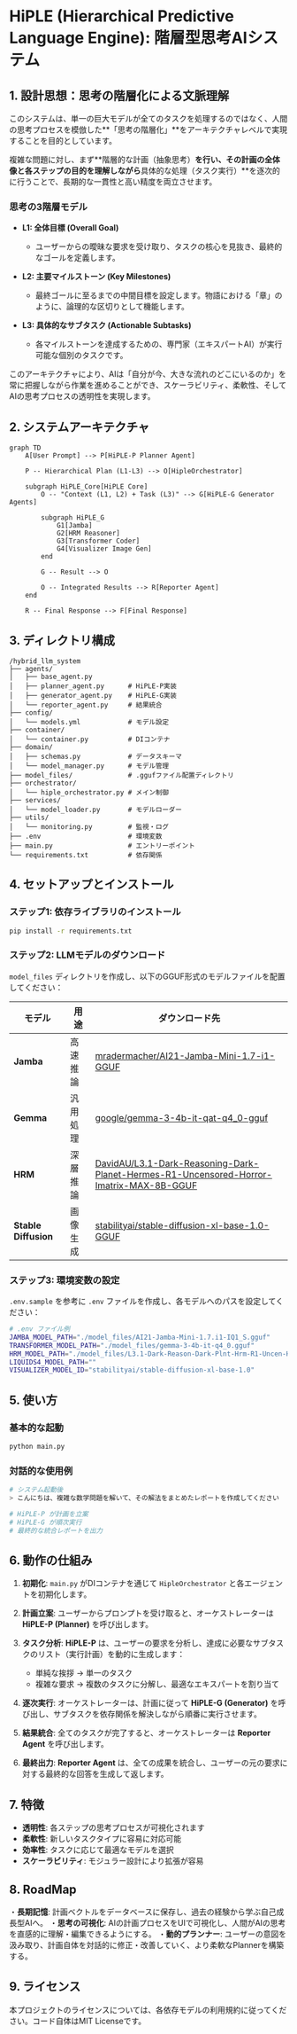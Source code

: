 # HiPLE (Hierarchical Predictive Language Engine): 階層型思考AIシステム

## 1. 設計思想：思考の階層化による文脈理解

このシステムは、単一の巨大モデルが全てのタスクを処理するのではなく、人間の思考プロセスを模倣した**「思考の階層化」**をアーキテクチャレベルで実現することを目的としています。

複雑な問題に対し、まず**階層的な計画（抽象思考）**を行い、その計画の全体像と各ステップの目的を理解しながら**具体的な処理（タスク実行）**を逐次的に行うことで、長期的な一貫性と高い精度を両立させます。

### 思考の3階層モデル

* **L1: 全体目標 (Overall Goal)**
    * ユーザーからの曖昧な要求を受け取り、タスクの核心を見抜き、最終的なゴールを定義します。

* **L2: 主要マイルストーン (Key Milestones)**
    * 最終ゴールに至るまでの中間目標を設定します。物語における「章」のように、論理的な区切りとして機能します。

* **L3: 具体的なサブタスク (Actionable Subtasks)**
    * 各マイルストーンを達成するための、専門家（エキスパートAI）が実行可能な個別のタスクです。

このアーキテクチャにより、AIは「自分が今、大きな流れのどこにいるのか」を常に把握しながら作業を進めることができ、スケーラビリティ、柔軟性、そしてAIの思考プロセスの透明性を実現します。

## 2. システムアーキテクチャ

```mermaid
graph TD
    A[User Prompt] --> P[HiPLE-P Planner Agent]
    
    P -- Hierarchical Plan (L1-L3) --> O[HipleOrchestrator]
    
    subgraph HiPLE_Core[HiPLE Core]
        O -- "Context (L1, L2) + Task (L3)" --> G[HiPLE-G Generator Agents]
        
        subgraph HiPLE_G
            G1[Jamba]
            G2[HRM Reasoner]
            G3[Transformer Coder]
            G4[Visualizer Image Gen]
        end

        G -- Result --> O
        
        O -- Integrated Results --> R[Reporter Agent]
    end
    
    R -- Final Response --> F[Final Response]
```

## 3. ディレクトリ構成

```
/hybrid_llm_system
├── agents/
│   ├── base_agent.py
│   ├── planner_agent.py      # HiPLE-P実装
│   ├── generator_agent.py    # HiPLE-G実装
│   └── reporter_agent.py     # 結果統合
├── config/
│   └── models.yml            # モデル設定
├── container/
│   └── container.py          # DIコンテナ
├── domain/
│   ├── schemas.py            # データスキーマ
│   └── model_manager.py      # モデル管理
├── model_files/              # .ggufファイル配置ディレクトリ
├── orchestrator/
│   └── hiple_orchestrator.py # メイン制御
├── services/
│   └── model_loader.py       # モデルローダー
├── utils/
│   └── monitoring.py         # 監視・ログ
├── .env                      # 環境変数
├── main.py                   # エントリーポイント
└── requirements.txt          # 依存関係
```

## 4. セットアップとインストール

### ステップ1: 依存ライブラリのインストール

```bash
pip install -r requirements.txt
```

### ステップ2: LLMモデルのダウンロード

`model_files` ディレクトリを作成し、以下のGGUF形式のモデルファイルを配置してください：

| モデル | 用途 | ダウンロード先 |
|--------|------|----------------|
| **Jamba** | 高速推論 | [mradermacher/AI21-Jamba-Mini-1.7-i1-GGUF](https://huggingface.co/mradermacher/AI21-Jamba-Mini-1.7-i1-GGUF) |
| **Gemma** | 汎用処理 | [google/gemma-3-4b-it-qat-q4_0-gguf](https://huggingface.co/google/gemma-3-4b-it-qat-q4_0-gguf) |
| **HRM** | 深層推論 | [DavidAU/L3.1-Dark-Reasoning-Dark-Planet-Hermes-R1-Uncensored-Horror-Imatrix-MAX-8B-GGUF](https://huggingface.co/DavidAU/L3.1-Dark-Reasoning-Dark-Planet-Hermes-R1-Uncensored-Horror-Imatrix-MAX-8B-GGUF) |
| **Stable Diffusion** | 画像生成 | [stabilityai/stable-diffusion-xl-base-1.0-GGUF](https://huggingface.co/gpustack/stable-diffusion-xl-base-1.0-GGUF) |

### ステップ3: 環境変数の設定

`.env.sample` を参考に `.env` ファイルを作成し、各モデルへのパスを設定してください：

```bash
# .env ファイル例
JAMBA_MODEL_PATH="./model_files/AI21-Jamba-Mini-1.7.i1-IQ1_S.gguf"
TRANSFORMER_MODEL_PATH="./model_files/gemma-3-4b-it-q4_0.gguf"
HRM_MODEL_PATH="./model_files/L3.1-Dark-Reason-Dark-Plnt-Hrm-R1-Uncen-Hrr-Imtr-MAX-8B-D_AU-IQ3_XXS-imat.gguf"
LIQUIDS4_MODEL_PATH=""
VISUALIZER_MODEL_ID="stabilityai/stable-diffusion-xl-base-1.0"
```

## 5. 使い方

### 基本的な起動

```bash
python main.py
```

### 対話的な使用例

```bash
# システム起動後
> こんにちは、複雑な数学問題を解いて、その解法をまとめたレポートを作成してください

# HiPLE-P が計画を立案
# HiPLE-G が順次実行
# 最終的な統合レポートを出力
```

## 6. 動作の仕組み

1. **初期化**: `main.py` がDIコンテナを通じて `HipleOrchestrator` と各エージェントを初期化します。

2. **計画立案**: ユーザーからプロンプトを受け取ると、オーケストレーターは **HiPLE-P (Planner)** を呼び出します。

3. **タスク分析**: **HiPLE-P** は、ユーザーの要求を分析し、達成に必要なサブタスクのリスト（実行計画）を動的に生成します：
   - 単純な挨拶 → 単一のタスク
   - 複雑な要求 → 複数のタスクに分解し、最適なエキスパートを割り当て

4. **逐次実行**: オーケストレーターは、計画に従って **HiPLE-G (Generator)** を呼び出し、サブタスクを依存関係を解決しながら順番に実行させます。

5. **結果統合**: 全てのタスクが完了すると、オーケストレーターは **Reporter Agent** を呼び出します。

6. **最終出力**: **Reporter Agent** は、全ての成果を統合し、ユーザーの元の要求に対する最終的な回答を生成して返します。

## 7. 特徴

- **透明性**: 各ステップの思考プロセスが可視化されます
- **柔軟性**: 新しいタスクタイプに容易に対応可能
- **効率性**: タスクに応じて最適なモデルを選択
- **スケーラビリティ**: モジュラー設計により拡張が容易

## 8. RoadMap

・**長期記憶**: 計画ベクトルをデータベースに保存し、過去の経験から学ぶ自己成長型AIへ。
・**思考の可視化**: AIの計画プロセスをUIで可視化し、人間がAIの思考を直感的に理解・編集できるようにする。
・**動的プランナー**: ユーザーの意図を汲み取り、計画自体を対話的に修正・改善していく、より柔軟なPlannerを構築する。

## 9. ライセンス

本プロジェクトのライセンスについては、各依存モデルの利用規約に従ってください。コード自体はMIT Licenseです。
